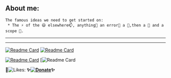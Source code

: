 
 ## About me: 
```autohotkey
The famous ideas we need to get started on: 
 * The ⚡ of the 😄 elsewhere📫, anything💬 an error🤔 a 👯,then a 🌱 and a scope 🔭.
```
---
___
[![Readme Card](https://github-readme-stats.vercel.app/api/pin/?username=acccounttest&repo=DarkChromePastelFluoWebTheme-trick-for-aim-stylish-editor-maybe-or-any-other-editors&show_owner=true&theme=onedark&show_icons=true&count_private=true&icon_color=magenta&line_height=60&title_color=B51A12&text_color=17C3CF)](https://github.com/acccounttest/DarkChromePastelFluoWebTheme-trick-for-aim-stylish-editor-maybe-or-any-other-editors) [![Readme Card](https://github-readme-stats.vercel.app/api/pin/?username=acccounttest&repo=ChromeTabMouse-Chrome-Tab-Mouse&theme=silver&show_icons=true&count_private=true&icon_color=c4c816&theme=gruvbox&line_height=80&title_color=B58A12&text_color=068506&border_color=5D885D&bg_color=011818)](https://github.com/acccounttest/ChromeTabMouse-Chrome-Tab-Mouse)

[![Readme Card](https://github-readme-stats.vercel.app/api/pin/?username=acccounttest&repo=DarkGMaps&theme=dark&show_icons=true&count_private=true&border_color=C8f11F&bg_color=340909&title_color=060685&text_color=220915)](https://github.com/acccounttest/DarkGMaps) [![Readme Card](https://github-readme-stats.vercel.app/api/pin/?username=acccounttest&repo=SublimeTabForSublimeTextAndMetroAndWindows&show_owner=true&theme=dracula&show_icons=true&count_private=true&icon_color=C65514&line_height=40&title_color=C19559&text_color=c5F77F&bg_color=24364E)

:yellow_heart:![Likes: ](https://komarev.com/ghpvc/?username=acccounttest&style=plastic&Color=FF7F55&label=Likes+:+)    **✨[![Donate](https://img.shields.io/badge/Donate-PayPal-green.svg)](https://paypal.me/ot1985)✨**
<br>
